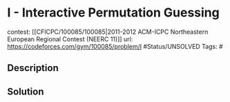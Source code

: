 # I - Interactive Permutation Guessing

contest: [[CFICPC/100085/100085|2011-2012 ACM-ICPC Northeastern European Regional Contest (NEERC 11)]]
url: https://codeforces.com/gym/100085/problem/I
#Status/UNSOLVED
Tags: #

## Description

## Solution

